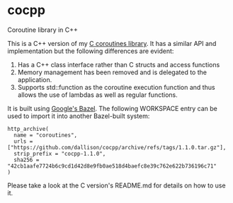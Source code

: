 # cocpp
Coroutine library in C++

This is a C++ version of my [C coroutines library](https://github.com/dallison/coroutines).
It has a similar API and implementation but the following differences are evident:

1. Has a C++ class interface rather than C structs and access functions
1. Memory management has been removed and is delegated to the application.
1. Supports std::function as the coroutine execution function and thus allows
the use of lambdas as well as regular functions.

It is built using [Google's Bazel](https://github.com/bazelbuild/bazel).  The following
WORKSPACE entry can be used to import it into another Bazel-built system:

```
http_archive(
  name = "coroutines",
  urls = ["https://github.com/dallison/cocpp/archive/refs/tags/1.1.0.tar.gz"],
  strip_prefix = "cocpp-1.1.0",
  sha256 = "42cb1aafe7724b6c9cd1d42d8e9fb0ae518d4baefc8e39c762e622b736196c71"
)
```

Please take a look at the C version's README.md for details on how to use it.


